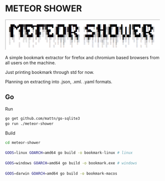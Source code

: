 # METEOR SHOWER

![My Meteor Shower Logo](img/meteor-shower.png)                                      

A simple bookmark extractor for firefox and chromium based browsers from all users on the machine.

Just printing bookmark through std for now.

Planning on extracting into .json, .xml. .yaml formats.

## Go
Run

```bash
go get github.com/mattn/go-sqlite3
go run ./meteor-shower
```

Build

```bash
cd meteor-shower

GOOS=linux GOARCH=amd64 go build -o bookmark-linux # linux

GOOS=windows GOARCH=amd64 go build -o bookmark.exe # windows

GOOS=darwin GOARCH=amd64 go build -o bookmark-macos
```
